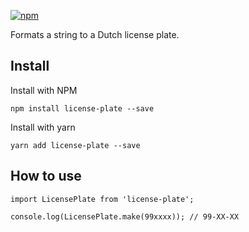 [![npm](https://img.shields.io/npm/dt/license-plate.svg)](https://www.npmjs.com/package/license-plate)

Formats a string to a Dutch license plate.

## Install
Install with NPM
```
npm install license-plate --save
```

Install with yarn
```
yarn add license-plate --save
```

## How to use
```
import LicensePlate from 'license-plate';

console.log(LicensePlate.make(99xxxx)); // 99-XX-XX
```
